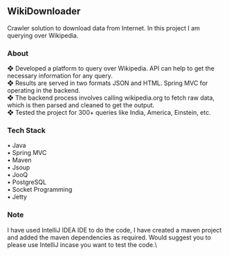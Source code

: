 ## WikiDownloader
  Crawler solution to download data from Internet. In this project I am querying over Wikipedia.

### About
❖ Developed a platform to query over Wikipedia. API can help to get the necessary information for any query.\
❖ Results are served in two formats JSON and HTML. Spring MVC for operating in the backend.\
❖ The backend process involves calling wikipedia.org to fetch raw data, which is then parsed and cleaned to get the output.\
❖ Tested the project for 300+ queries like India, America, Einstein, etc.

### Tech Stack 
• Java\
• Spring MVC\
• Maven\
• Jsoup\
• JooQ\
• PostgreSQL\
• Socket Programming\
• Jetty

### Note 
I have used IntelliJ IDEA IDE to do the code, I have created a maven project and added the 
maven dependencies as required. Would suggest you to please use IntelliJ incase you want to test the code.\
